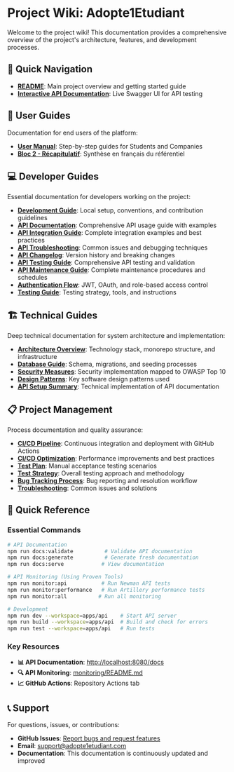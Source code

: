 # Project Wiki: Adopte1Etudiant

Welcome to the project wiki! This documentation provides a comprehensive overview of the project's architecture, features, and development processes.

## 📖 Quick Navigation

- **[README](../README.md)**: Main project overview and getting started guide
- **[Interactive API Documentation](http://localhost:8080/docs)**: Live Swagger UI for API testing

## 👥 User Guides

Documentation for end users of the platform:

- **[User Manual](user-guides/User-Manual.md)**: Step-by-step guides for Students and Companies
- **[Bloc 2 - Récapitulatif](user-guides/BLOC2-Referentiel.md)**: Synthèse en français du référentiel

## 💻 Developer Guides

Essential documentation for developers working on the project:

- **[Development Guide](developer-guides/Development-Guide.md)**: Local setup, conventions, and contribution guidelines
- **[API Documentation](developer-guides/API-Documentation.md)**: Comprehensive API usage guide with examples
- **[API Integration Guide](developer-guides/API-Integration-Guide.md)**: Complete integration examples and best practices
- **[API Troubleshooting](developer-guides/API-Troubleshooting.md)**: Common issues and debugging techniques
- **[API Changelog](developer-guides/API-Changelog.md)**: Version history and breaking changes
- **[API Testing Guide](developer-guides/API-Testing-Guide.md)**: Comprehensive API testing and validation
- **[API Maintenance Guide](developer-guides/API-Maintenance-Guide.md)**: Complete maintenance procedures and schedules
- **[Authentication Flow](developer-guides/Authentication.md)**: JWT, OAuth, and role-based access control
- **[Testing Guide](developer-guides/Testing-Guide.md)**: Testing strategy, tools, and instructions

## 🏗️ Technical Guides

Deep technical documentation for system architecture and implementation:

- **[Architecture Overview](technical-guides/Architecture.md)**: Technology stack, monorepo structure, and infrastructure
- **[Database Guide](technical-guides/Database-Guide.md)**: Schema, migrations, and seeding processes
- **[Security Measures](technical-guides/Security.md)**: Security implementation mapped to OWASP Top 10
- **[Design Patterns](technical-guides/Design-Patterns.md)**: Key software design patterns used
- **[API Setup Summary](technical-guides/API-Setup-Summary.md)**: Technical implementation of API documentation

## 📋 Project Management

Process documentation and quality assurance:

- **[CI/CD Pipeline](project-management/CI-CD.md)**: Continuous integration and deployment with GitHub Actions
- **[CI/CD Optimization](project-management/CI-CD-Optimization.md)**: Performance improvements and best practices
- **[Test Plan](project-management/Test-Plan.md)**: Manual acceptance testing scenarios
- **[Test Strategy](project-management/Test-Strategy.md)**: Overall testing approach and methodology
- **[Bug Tracking Process](project-management/Bug-Tracking-Process.md)**: Bug reporting and resolution workflow
- **[Troubleshooting](project-management/Troubleshooting.md)**: Common issues and solutions

## 🚀 Quick Reference

### **Essential Commands**
```bash
# API Documentation
npm run docs:validate          # Validate API documentation
npm run docs:generate          # Generate fresh documentation
npm run docs:serve            # View documentation

# API Monitoring (Using Proven Tools)
npm run monitor:api           # Run Newman API tests
npm run monitor:performance   # Run Artillery performance tests
npm run monitor:all          # Run all monitoring

# Development
npm run dev --workspace=apps/api    # Start API server
npm run build --workspace=apps/api  # Build and check for errors
npm run test --workspace=apps/api   # Run tests
```

### **Key Resources**
- **📊 API Documentation**: [http://localhost:8080/docs](http://localhost:8080/docs)
- **🔍 API Monitoring**: [monitoring/README.md](monitoring/README.md)
- **📈 GitHub Actions**: Repository Actions tab

## 📞 Support

For questions, issues, or contributions:
- **GitHub Issues**: [Report bugs and request features](https://github.com/HusseinDStudy/new_adopte1etudiant/issues)
- **Email**: support@adopte1etudiant.com
- **Documentation**: This documentation is continuously updated and improved

